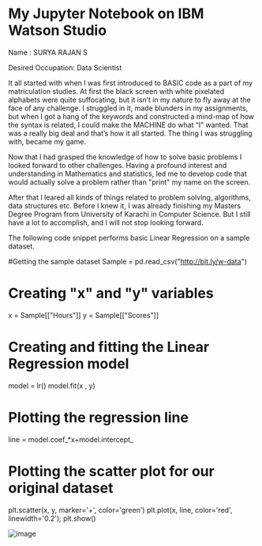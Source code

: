 # My Jupyter Notebook on IBM Watson Studio
Name : SURYA RAJAN S

Desired Occupation: Data Scientist

It all started with when I was first introduced to BASIC code as a part of my matriculation studies. At first the black screen with white pixelated alphabets were quite suffocating, but it isn’t in my nature to fly away at the face of any challenge. I struggled in it, made blunders in my assignments, but when I got a hang of the keywords and constructed a mind-map of how the syntax is related, I could make the MACHINE do what “I” wanted. That was a really big deal and that’s how it all started. The thing I was struggling with, became my game.

Now that I had grasped the knowledge of how to solve basic problems I looked forward to other challenges. Having a profound interest and understanding in Mathematics and statistics, led me to develop code that would actually solve a problem rather than "print" my name on the screen.

After that I leared all kinds of things related to problem solving, algorithms, data structures etc. Before I knew it, I was already finishing my Masters Degree Program from University of Karachi in Computer Science. But I still have a lot to accomplish, and I will not stop looking forward.


The following code snippet performs basic Linear Regression on a sample dataset.



#Getting the sample dataset
Sample = pd.read_csv("http://bit.ly/w-data")

# Creating "x" and "y" variables
x = Sample[["Hours"]]
y = Sample[["Scores"]]

# Creating and fitting the Linear Regression model
model = lr()
model.fit(x , y)

# Plotting the regression line
line = model.coef_*x+model.intercept_

# Plotting the scatter plot for our original dataset
plt.scatter(x, y, marker='+', color='green')
plt.plot(x, line, color='red', linewidth='0.2');
plt.show()





![image](https://user-images.githubusercontent.com/86156702/144440864-b80f9ff0-9d3d-4bb4-a1f4-3f2a08237b3e.png)

